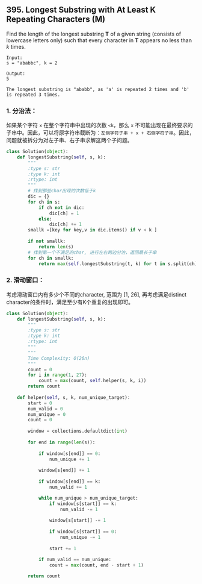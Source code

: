 ## 395. Longest Substring with At Least K Repeating Characters (M)

Find the length of the longest substring **T** of a given string (consists of lowercase letters only) such that every character in **T** appears no less than *k* times.

```
Input:
s = "ababbc", k = 2

Output:
5

The longest substring is "ababb", as 'a' is repeated 2 times and 'b' is repeated 3 times.
```

### 1. 分治法：

如果某个字符 `x` 在整个字符串中出现的次数 `<k`，那么 `x` 不可能出现在最终要求的子串中。因此，可以将原字符串截断为：`左侧字符子串 + x + 右侧字符子串`。因此，问题就被拆分为对左子串、右子串求解这两个子问题。

```python
class Solution(object):
    def longestSubstring(self, s, k):
        """
        :type s: str
        :type k: int
        :rtype: int
        """
        # 找到那些char出现的次数低于k
        dic = {}
        for ch in s:
            if ch not in dic:
                dic[ch] = 1
            else:
                dic[ch] += 1
        smallk =[key for key,v in dic.items() if v < k ]
        
        if not smallk:
            return len(s)
        # 找到第一个不满足的char, 进行左右两边分治，返回最长子串
        for ch in smallk:
            return max(self.longestSubstring(t, k) for t in s.split(ch))
```

### 2. 滑动窗口：

考虑滑动窗口内有多少个不同的character, 范围为 [1, 26], 再考虑满足distinct character的条件时，满足至少有K个重复的出现即可。

```python
class Solution(object):
    def longestSubstring(self, s, k):
        """
        :type s: str
        :type k: int
        :rtype: int
        """
        """
        Time Complexity: O(26n)
        """
        count = 0
        for i in range(1, 27):
            count = max(count, self.helper(s, k, i))
        return count
        
    def helper(self, s, k, num_unique_target):
        start = 0
        num_valid = 0
        num_unique = 0
        count = 0
        
        window = collections.defaultdict(int)
        
        for end in range(len(s)):
            
            if window[s[end]] == 0:
                num_unique += 1
                
            window[s[end]] += 1
                    
            if window[s[end]] == k:
                num_valid += 1

            while num_unique > num_unique_target:
                if window[s[start]] == k:
                    num_valid -= 1
                    
                window[s[start]] -= 1
                
                if window[s[start]] == 0: 
                    num_unique -= 1
                    
                start += 1
            
            if num_valid == num_unique:
                count = max(count, end - start + 1)

        return count
```

